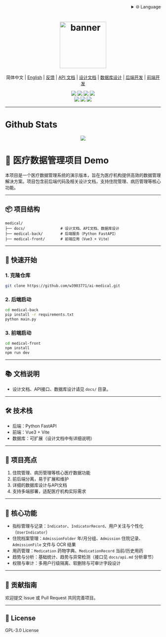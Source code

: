 <div align="right">
  <details>
    <summary>🌐 Language</summary>
    <div>
      <div align="right">
        <p><a href="./docs/README.zh.md">简体中文</a></p>
        <p><a href="./docs/README.en.md">English</a></p>
      </div>
    </div>
  </details>
</div>

<h1 align="center">
  <a href="https://github.com/w3903771/ai-medical">
    <img src="https://img.shields.io/badge/Medical%20Demo-blue?style=for-the-badge" width="150" height="150" alt="banner" /><br>
  </a>
</h1>

 <p align="center">简体中文 | <a href="./docs/README.en.md">English</a> | <a href="https://github.com/w3903771/ai-medical/issues">反馈</a> | <a href="./docs/api.md">API 文档</a> | <a href="./docs/design.md">设计文档</a> | <a href="./docs/database_design.md">数据库设计</a> | <a href="./medical-back/README.md">后端开发</a> | <a href="./medical-front/README.md">前端开发</a></p>



 <div align="center">
   <img src="https://img.shields.io/github/stars/w3903771/ai-medical?style=for-the-badge" />
   <img src="https://img.shields.io/github/forks/w3903771/ai-medical?style=for-the-badge" />
   <img src="https://img.shields.io/github/issues/w3903771/ai-medical?style=for-the-badge" />
   <img src="https://img.shields.io/github/license/w3903771/ai-medical?style=for-the-badge" />
 </div>

 <div align="center">
   <img src="https://img.shields.io/github/last-commit/w3903771/ai-medical?style=for-the-badge" />
   <img src="https://img.shields.io/github/languages/top/w3903771/ai-medical?style=for-the-badge" />
   <img src="https://img.shields.io/github/repo-size/w3903771/ai-medical?style=for-the-badge" />
 </div>

---

# Github Stats
 <div align="center">
    ​​​​<img src="https://github-readme-stats.vercel.app/api?username=w3903771&show_icons=true" />
 </div>
 
# 🏥 医疗数据管理项目 Demo

本项目是一个医疗数据管理系统的演示版本，旨在为医疗机构提供高效的数据管理解决方案。项目包含前后端代码及相关设计文档，支持住院管理、病历管理等核心功能。

---

## 📦 项目结构

```
medical/
├── docs/                # 设计文档、API文档、数据库设计
├── medical-back/        # 后端服务（Python FastAPI）
├── medical-front/       # 前端应用（Vue3 + Vite）
```

---

## 🚀 快速开始

### 1. 克隆仓库
```bash
git clone https://github.com/w3903771/ai-medical.git
```

### 2. 后端启动
```bash
cd medical-back
pip install -r requirements.txt
python main.py
```

### 3. 前端启动
```bash
cd medical-front
npm install
npm run dev
```

---

## 📚 文档说明
- 设计文档、API接口、数据库设计请见 `docs/` 目录。

---

## 🛠 技术栈
- 后端：Python FastAPI
- 前端：Vue3 + Vite
- 数据库：可扩展（设计文档中有详细说明）

---

## 🌟 项目亮点
1. 住院管理、病历管理等核心医疗数据功能
2. 前后端分离，易于扩展和维护
3. 详细的数据库设计与API文档
4. 支持多端部署，适配医疗机构实际需求

---

## 🧩 核心功能
- 指标管理与记录：`Indicator`、`IndicatorRecord`、用户关注与个性化（`UserIndicator`）
- 住院档案管理：`AdmissionFolder` 年/月分组、`Admission` 住院记录、`AdmissionFile` 文件与 OCR 结果
- 用药管理：`Medication` 药物字典、`MedicationRecord` 当前/历史用药
- 趋势与分析：基础统计、趋势与异常检测（接口见 `docs/api.md` 分析章节）
- 权限与审计：多用户行级隔离、软删除与可审计字段设计

---

## 🤝 贡献指南
欢迎提交 Issue 或 Pull Request 共同完善项目。

---

## 📄 License
GPL-3.0 License